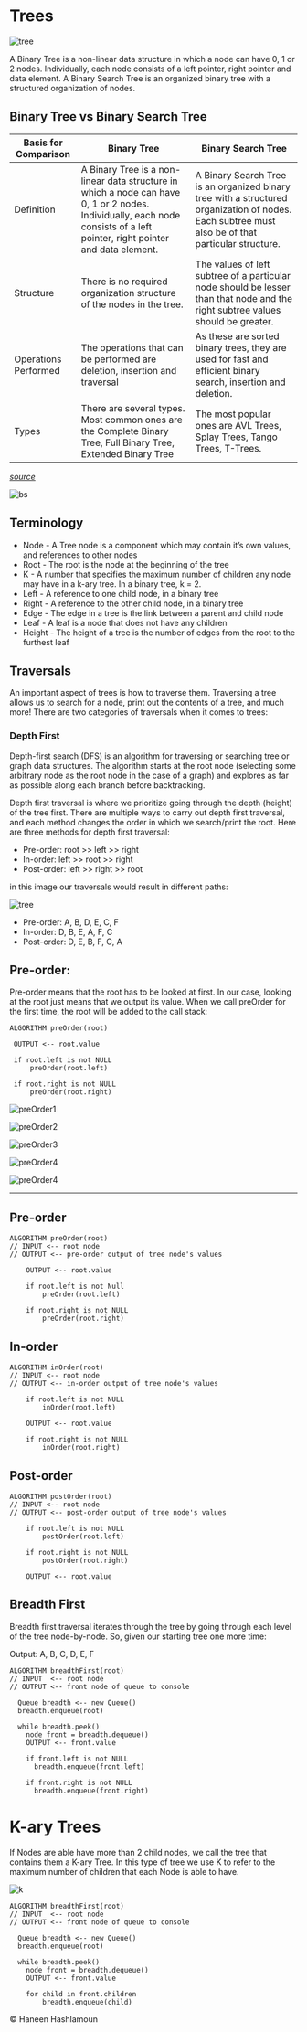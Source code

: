 # Trees

![tree](https://cdn.guru99.com/images/1/020820_0600_BinarySearc1.png)

A Binary Tree is a non-linear data structure in which a node can have 0, 1 or 2 nodes. Individually, each node consists of a left pointer, right pointer and data element. A Binary Search Tree is an organized binary tree with a structured organization of nodes.

## Binary Tree vs Binary Search Tree
|Basis for Comparison|Binary Tree|Binary Search Tree|
|-----------|-----------|-----------|
|Definition|A Binary Tree is a non-linear data structure in which a node can have 0, 1 or 2 nodes. Individually, each node consists of a left pointer, right pointer and data element. 	|A Binary Search Tree is an organized binary tree with a structured organization of nodes. Each subtree must also be of that particular structure.|
|Structure|There is no required organization structure of the nodes in the tree.|The values of left subtree of a particular node should be lesser than that node and the right subtree values should be greater.|
|Operations Performed|The operations that can be performed are deletion, insertion and traversal|As these are sorted binary trees, they are used for fast and efficient binary search, insertion and deletion.|
|Types|There are several types. Most common ones are the Complete Binary Tree, Full Binary Tree, Extended Binary Tree|The most popular ones are AVL Trees, Splay Trees, Tango Trees, T-Trees.|

*[source](https://www.upgrad.com/blog/binary-tree-vs-binary-search-tree/)*

![bs](https://res.cloudinary.com/practicaldev/image/fetch/s--zaYuwulZ--/c_limit%2Cf_auto%2Cfl_progressive%2Cq_66%2Cw_880/https://dev-to-uploads.s3.amazonaws.com/i/w0z2pz1f7th1k0ut8rbr.gif)

## Terminology

- Node - A Tree node is a component which may contain it’s own values, and references to other nodes
- Root - The root is the node at the beginning of the tree
- K - A number that specifies the maximum number of children any node may have in a k-ary tree. In a binary tree, k = 2.
- Left - A reference to one child node, in a binary tree
- Right - A reference to the other child node, in a binary tree
- Edge - The edge in a tree is the link between a parent and child node
- Leaf - A leaf is a node that does not have any children
- Height - The height of a tree is the number of edges from the root to the furthest leaf


## Traversals
An important aspect of trees is how to traverse them. Traversing a tree allows us to search for a node, print out the contents of a tree, and much more! There are two categories of traversals when it comes to trees:

### Depth First
Depth-first search (DFS) is an algorithm for traversing or searching tree or graph data structures. The algorithm starts at the root node (selecting some arbitrary node as the root node in the case of a graph) and explores as far as possible along each branch before backtracking.

Depth first traversal is where we prioritize going through the depth (height) of the tree first. There are multiple ways to carry out depth first traversal, and each method changes the order in which we search/print the root. Here are three methods for depth first traversal:

- Pre-order: root >> left >> right
- In-order: left >> root >> right
- Post-order: left >> right >> root


in this image our traversals would result in different paths:

![tree](https://codefellows.github.io/common_curriculum/data_structures_and_algorithms/Code_401/class-15/resources/images/tree-example.png)

- Pre-order: A, B, D, E, C, F
- In-order: D, B, E, A, F, C
- Post-order: D, E, B, F, C, A

 ## Pre-order:
 Pre-order means that the root has to be looked at first. In our case, looking at the root just means that we output its value. When we call preOrder for the first time, the root will be added to the call stack:

 ```
 ALGORITHM preOrder(root)

  OUTPUT <-- root.value

  if root.left is not NULL
      preOrder(root.left)

  if root.right is not NULL
      preOrder(root.right)
 ```
![preOrder1](https://codefellows.github.io/common_curriculum/data_structures_and_algorithms/Code_401/class-15/resources/images/DepthTraversal1.PNG)

![preOrder2](https://codefellows.github.io/common_curriculum/data_structures_and_algorithms/Code_401/class-15/resources/images/DepthTraversal2.PNG)

![preOrder3](https://codefellows.github.io/common_curriculum/data_structures_and_algorithms/Code_401/class-15/resources/images/DepthTraversal3.PNG)

![preOrder4](https://codefellows.github.io/common_curriculum/data_structures_and_algorithms/Code_401/class-15/resources/images/DepthTraversal4.PNG)

![preOrder4](https://codefellows.github.io/common_curriculum/data_structures_and_algorithms/Code_401/class-15/resources/images/DepthTraversal6.PNG)

------------------------------------



## Pre-order
```
ALGORITHM preOrder(root)
// INPUT <-- root node
// OUTPUT <-- pre-order output of tree node's values

    OUTPUT <-- root.value

    if root.left is not Null
        preOrder(root.left)

    if root.right is not NULL
        preOrder(root.right)
```

## In-order
```
ALGORITHM inOrder(root)
// INPUT <-- root node
// OUTPUT <-- in-order output of tree node's values

    if root.left is not NULL
        inOrder(root.left)

    OUTPUT <-- root.value

    if root.right is not NULL
        inOrder(root.right)
```

## Post-order
```
ALGORITHM postOrder(root)
// INPUT <-- root node
// OUTPUT <-- post-order output of tree node's values

    if root.left is not NULL
        postOrder(root.left)

    if root.right is not NULL
        postOrder(root.right)

    OUTPUT <-- root.value
```


##  Breadth First
Breadth first traversal iterates through the tree by going through each level of the tree node-by-node. So, given our starting tree one more time:

Output: A, B, C, D, E, F

```
ALGORITHM breadthFirst(root)
// INPUT  <-- root node
// OUTPUT <-- front node of queue to console

  Queue breadth <-- new Queue()
  breadth.enqueue(root)

  while breadth.peek()
    node front = breadth.dequeue()
    OUTPUT <-- front.value

    if front.left is not NULL
      breadth.enqueue(front.left)

    if front.right is not NULL
      breadth.enqueue(front.right)
```


# K-ary Trees
If Nodes are able have more than 2 child nodes, we call the tree that contains them a K-ary Tree. In this type of tree we use K to refer to the maximum number of children that each Node is able to have.

![k](https://codefellows.github.io/common_curriculum/data_structures_and_algorithms/Code_401/class-15/resources/images/KaryTree1.png)

```
ALGORITHM breadthFirst(root)
// INPUT  <-- root node
// OUTPUT <-- front node of queue to console

  Queue breadth <-- new Queue()
  breadth.enqueue(root)

  while breadth.peek()
    node front = breadth.dequeue()
    OUTPUT <-- front.value

    for child in front.children
        breadth.enqueue(child)

```

    
© Haneen Hashlamoun

